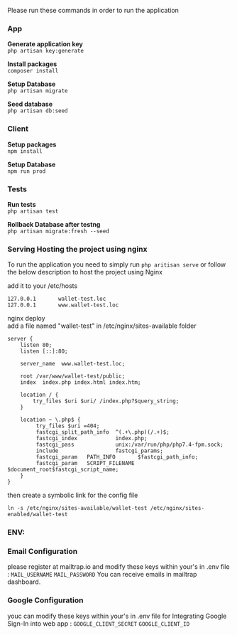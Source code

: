 
Please run these commands in order to run the application  
### App  
**Generate application key**  
```php artisan key:generate```  
  
**Install packages**  
```composer install```  
  
**Setup Database**  
```php artisan migrate```  
  
**Seed database**  
```php artisan db:seed```  
### Client  
**Setup packages**  
```npm install```  
  
**Setup Database**  
```npm run prod```  
  
### Tests  
  
**Run tests**  
```php artisan test```  
  
**Rollback Database after testng**  
```php artisan migrate:fresh --seed```  
    
### Serving Hosting the project using nginx  
To run the application you need to simply run ``` php aritisan serve ``` or follow the below description to host the project using Nginx  
  
  
add it to your /etc/hosts  
  
`127.0.0.1       wallet-test.loc`   
`127.0.0.1       www.wallet-test.loc`  
  
  
nginx deploy  
add a file named "wallet-test" in /etc/nginx/sites-available folder  
  
```  
server {  
    listen 80;  
    listen [::]:80;  
     
    server_name  www.wallet-test.loc;  
  
    root /var/www/wallet-test/public;  
    index  index.php index.html index.htm;  
  
    location / {  
        try_files $uri $uri/ /index.php?$query_string;          
    }  
  
    location ~ \.php$ {  
         try_files $uri =404;  
         fastcgi_split_path_info  ^(.+\.php)(/.+)$;  
         fastcgi_index            index.php;  
         fastcgi_pass             unix:/var/run/php/php7.4-fpm.sock;  
         include                  fastcgi_params;  
         fastcgi_param   PATH_INFO       $fastcgi_path_info;  
         fastcgi_param   SCRIPT_FILENAME $document_root$fastcgi_script_name;  
    }  
}  
```  
  
then create a symbolic link for the config file  
  
```  
ln -s /etc/nginx/sites-available/wallet-test /etc/nginx/sites-enabled/wallet-test  
```
### ENV:
### Email Configuration  
  please register at mailtrap.io and modify these keys within your's in .env file :
```MAIL_USERNAME```
```MAIL_PASSWORD```
You can receive emails in mailtrap dashboard.
### Google Configuration  
  youc can modify these keys within your's in .env file for Integrating Google Sign-In into web app :
```GOOGLE_CLIENT_SECRET```
```GOOGLE_CLIENT_ID```


